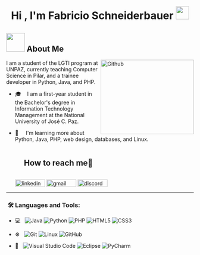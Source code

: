 <h1 align="center">Hi , I'm Fabricio Schneiderbauer <img src="https://media.giphy.com/media/hvRJCLFzcasrR4ia7z/giphy.gif" width="35"></h1>

## <picture><img src = "https://media3.giphy.com/media/v1.Y2lkPTc5MGI3NjExZnFycjdobzgwcXRtODhwOXFvNDJ2N3Q5dnF6b2R1d3V3ZjhrMW5qayZlcD12MV9pbnRlcm5hbF9naWZfYnlfaWQmY3Q9Zw/26vACLXgansDXwHzzI/giphy.webp" width = 50px></picture> About Me

<img align="right" width = 250px height = 200px alt="Github" src="https://media2.giphy.com/media/v1.Y2lkPTc5MGI3NjExcndnem9neHY4dzM0dm1ld3p1NmU4dndoM2k5cWdhbDJoNTBvejEyMyZlcD12MV9pbnRlcm5hbF9naWZfYnlfaWQmY3Q9Zw/78XCFBGOlS6keY1Bil/giphy.webp" />

I am a student of the LGTI program at UNPAZ, currently teaching Computer Science in Pilar, and a trainee developer in Python, Java, and PHP.

- 🎓 &nbsp;  I am a first-year student in the Bachelor's degree in Information Technology Management at the National University of José C. Paz.
- 🌱 &nbsp;   I'm learning more about Python, Java, PHP, web design, databases, and Linux.

  <div id="user-content-toc">
    <ul align="left">
      <summary><h2 style="display: inline-block">How to reach me🤝</h2></summary>
    </ul>
  <!--icons and links-->
  <p align="left">
  <a href="https://www.linkedin.com/in/fabricio-schneiderbauer/" target="blank"><img align="center" src="https://img.shields.io/badge/linkedin-%230077B5.svg?style=for-the-badge&logo=linkedin&logoColor=white" alt="linkedin" height="20" width="80" /></a>
  <a href="fabricioschneider@proton.me" target="blank"><img align="center" src="https://img.shields.io/badge/Gmail-D14836?style=for-the-badge&logo=gmail&logoColor=white" alt="gmail" height="20" width="80"  /></a>
  <a href="discordapp.com/users/fabri3212" target="blank"><img align="center" src="https://img.shields.io/badge/Discord-%235865F2.svg?style=for-the-badge&logo=discord&logoColor=white" alt="discord" height="20" width="80" /></a>
  </p>
  </div>

---

<h3>  &nbsp;🛠️ Languages and Tools:</h3>

- 💻 &nbsp;
  ![Java](https://img.shields.io/badge/java-%23ED8B00.svg?style=for-the-badge&logo=openjdk&logoColor=white)
  ![Python](https://img.shields.io/badge/python-3670A0?style=for-the-badge&logo=python&logoColor=ffdd54)
  ![PHP](https://img.shields.io/badge/php-%23777BB4.svg?style=for-the-badge&logo=php&logoColor=white)
  ![HTML5](https://img.shields.io/badge/html5-%23E34F26.svg?style=for-the-badge&logo=html5&logoColor=white)
  ![CSS3](https://img.shields.io/badge/css3-%231572B6.svg?style=for-the-badge&logo=css3&logoColor=white)
  
  
- ⚙️ &nbsp;
  ![Git](https://img.shields.io/badge/git-%23F05033.svg?style=for-the-badge&logo=git&logoColor=white)
  ![Linux](https://img.shields.io/badge/Linux-FCC624?style=for-the-badge&logo=linux&logoColor=black)
  ![GitHub](https://img.shields.io/badge/github-%23121011.svg?style=for-the-badge&logo=github&logoColor=white)

- 🔧 &nbsp;
  ![Visual Studio Code](https://img.shields.io/badge/Visual%20Studio%20Code-0078d7.svg?style=for-the-badge&logo=visual-studio-code&logoColor=white)
  ![Eclipse](https://img.shields.io/badge/Eclipse-FE7A16.svg?style=for-the-badge&logo=Eclipse&logoColor=white)
  ![PyCharm](https://img.shields.io/badge/pycharm-143?style=for-the-badge&logo=pycharm&logoColor=black&color=black&labelColor=green)
<br/>
